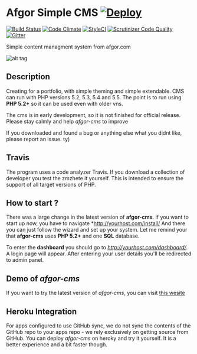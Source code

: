 # Afgor Simple CMS   [![Deploy](https://www.herokucdn.com/deploy/button.png)](https://heroku.com/deploy)
[![Build Status](https://travis-ci.org/MarkusBansky/afgor-cms.svg)](https://travis-ci.org/MarkusBansky/afgor-cms)
[![Code Climate](https://codeclimate.com/github/MarkusBansky/afgor-cms/badges/gpa.svg)](https://codeclimate.com/github/MarkusBansky/afgor-cms)
[![StyleCI](https://styleci.io/repos/33941367/shield?style=flat&raw=true)](https://styleci.io/repos/33941367)
[![Scrutinizer Code Quality](https://scrutinizer-ci.com/g/MarkusBansky/afgor-cms/badges/quality-score.png?b=develop)](https://scrutinizer-ci.com/g/MarkusBansky/afgor-cms/?branch=develop)
[![Gitter](https://badges.gitter.im/Join%20Chat.svg)](https://gitter.im/MarkusBansky/afgor-cms?utm_source=badge&utm_medium=badge&utm_campaign=pr-badge)

Simple content managment system from afgor.com

![alt tag](http://afgor.com/uploads/screen.png?raw=true)

## Description
Creating for a portfolio, with simple theming and simple extendable.
CMS can run with PHP versions 5.2, 5.3, 5.4 and 5.5.
The point is to run using **PHP 5.2+** so it can be used even with older vns.

The cms is in early development, so it is not finished for official release. Please stay calmly and help *afgor-cms* to improve

If you downloaded and found a bug or anything else what you didnt like, please report an issue. ty)

## Travis
The program uses a code analyzer Travis.
If you download a collection of developer you test the zmzhete it yourself.
This is intended to ensure the support of all target versions of PHP.

## How to start ?
There was a large change in the latest version of **afgor-cms**.
If you want to start up now, you have to navigate *http://yourhost.com/install/
And there you can just follow the wizard and set up your system.
Let me remind your that **afgor-cms** uses **PHP 5.2+** and one **SQL** database.

To enter the **dashboard** you should go to *http://yourhost.com/dashboard/*.
A login page will appear. After entering your user details you'll be redirected to admin panel.

## Demo of *afgor-cms*
If you want to try the latest version of *afgor-cms*, you can visit [this wesite](http://afgor-cms.esy.es)

## Heroku Integration
For apps configured to use GitHub sync, we do not sync the contents of the GitHub repo to your apps repo - we rely exclusively on getting source from GitHub. You can deploy *afgor-cms* on heroky and try it yourself. It is a better experience and a bit faster though.
